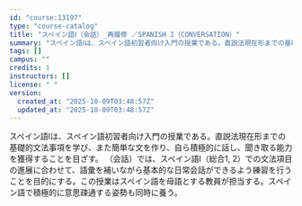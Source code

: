 ```yaml
---
id: "course:13197"
type: "course-catalog"
title: "スペイン語Ⅰ（会話）_再履修 ／SPANISH I（CONVERSATION）"
summary: "スペイン語Ⅰは、スペイン語初習者向け入門の授業である。直説法現在形までの基礎的文法事項を学び、また簡単な文を作り、自ら積極的に話し、聞き取る能力を獲得することを目ざす。 （会話）では、スペイン語Ⅰ（総合1, 2）での文法項目の進展に合わせて…"
tags: []
campus: ""
credits: 1
instructors: []
license: " "
version:
  created_at: "2025-10-09T03:48:57Z"
  updated_at: "2025-10-09T03:48:57Z"
---
```


スペイン語Ⅰは、スペイン語初習者向け入門の授業である。直説法現在形までの基礎的文法事項を学び、また簡単な文を作り、自ら積極的に話し、聞き取る能力を獲得することを目ざす。 （会話）では、スペイン語Ⅰ（総合1, 2）での文法項目の進展に合わせて、語彙を補いながら基本的な日常会話ができるよう練習を行うことを目的にする。この授業はスペイン語を母語とする教員が担当する。スペイン語で積極的に意思疎通する姿勢も同時に養う。
